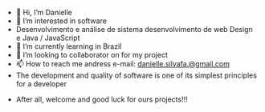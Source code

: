 - 👋 Hi, I’m Danielle
- 👀 I’m interested in software
- Desenvolvimento e análise de sistema desenvolvimento de web Design e Java / JavaScript 
- 🌱 I’m currently learning in Brazil
- 💞️ I’m looking to collaborator on for my project
- 📫 How to reach me andress e-mail: danielle.silvafa.@gmail.com
- The development and quality of software is one of its simplest principles for a developer
<!---
daniellefas/daniellefas is a ✨ special ✨ repository because its `README.md` (this file) appears on your GitHub profile.
You can click the Preview link to take a look at your changes.
---> 
- After all, welcome and good luck for ours projects!!!
